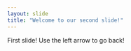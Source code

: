 ```yaml
---
layout: slide
title: "Welcome to our second slide!"
---
```

First slide!
Use the left arrow to go back!
